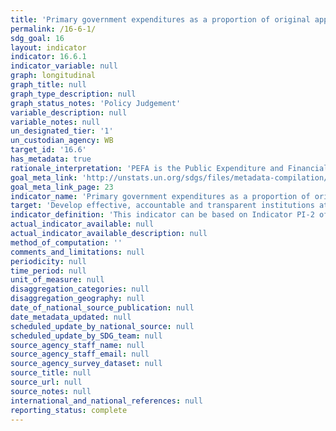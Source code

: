 ```yaml
---
title: 'Primary government expenditures as a proportion of original approved budget, by sector (or by budget codes or similar)'
permalink: /16-6-1/
sdg_goal: 16
layout: indicator
indicator: 16.6.1
indicator_variable: null
graph: longitudinal
graph_title: null
graph_type_description: null
graph_status_notes: 'Policy Judgement'
variable_description: null
variable_notes: null
un_designated_tier: '1'
un_custodian_agency: WB
target_id: '16.6'
has_metadata: true
rationale_interpretation: 'PEFA is the Public Expenditure and Financial Accountability programme started in 2001 to develop a country-led agenda on public financial management reform, ie. a government-led reform programme for which analytical work, reform design, implementation and monitoring reflect country priorities and are integrated into governments'' institutional structures. PEFA Indicator PI-2 on the composition of expenditure out-turn compared to original approved budget works at the administrative level to calculate variance for the main budgetary heads (votes) of ministries, departments and agencies, which are included in the approved budget.'
goal_meta_link: 'http://unstats.un.org/sdgs/files/metadata-compilation/Metadata-Goal-16.pdf'
goal_meta_link_page: 23
indicator_name: 'Primary government expenditures as a proportion of original approved budget, by sector (or by budget codes or similar)'
target: 'Develop effective, accountable and transparent institutions at all levels.'
indicator_definition: 'This indicator can be based on Indicator PI-2 of the Public Expenditure and Financial Accountability (PEFA) dataset: composition of expenditure outturn compared to original approved budget, considers (i) the variation between approved budget and final expenditure for the year for each major function (comparable to a sector) (ii) variation in expenditure from the original budget by economic classification and (iii) the average amount charged to the contingency reserve over the last 3 years.'
actual_indicator_available: null
actual_indicator_available_description: null
method_of_computation: ''
comments_and_limitations: null
periodicity: null
time_period: null
unit_of_measure: null
disaggregation_categories: null
disaggregation_geography: null
date_of_national_source_publication: null
date_metadata_updated: null
scheduled_update_by_national_source: null
scheduled_update_by_SDG_team: null
source_agency_staff_name: null
source_agency_staff_email: null
source_agency_survey_dataset: null
source_title: null
source_url: null
source_notes: null
international_and_national_references: null
reporting_status: complete
---
```

